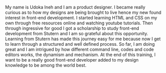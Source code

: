 My name is Udoka Ineh and I am a product designer.
I became really curious as to how my designs are being brought to live hence my new found interest in front-end development.
I started learning HTML and CSS on my own through free resources online and watching youtube tutorials.
Then through ingressive for good I got a scholarship to study front-end development from Stutern and I am so grateful about this opportunity.
Learning from Stutern has made this journey easy for me because now I get to learn through a structured and well defined process.
So far, I am doing great and I am intrigued by how different command line, codes and code editors works, the dynamism and mechanism.
At the end of this training, I want to be a really good front-end developer added to my design knowledge to be among the world best.
